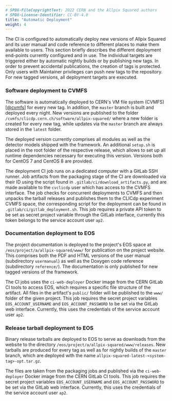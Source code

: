 ```yaml
---
# SPDX-FileCopyrightText: 2022 CERN and the Allpix Squared authors
# SPDX-License-Identifier: CC-BY-4.0
title: "Automatic Deployment"
weight: 4
---
```


The CI is configured to automatically deploy new versions of Allpix Squared and its user manual and code reference to
different places to make them available to users. This section briefly describes the different deployment end-points
currently configured and in use. The individual targets are triggered either by automatic nightly builds or by publishing new
tags. In order to prevent accidental publications, the creation of tags is protected. Only users with Maintainer privileges
can push new tags to the repository. For new tagged versions, all deployment targets are executed.

### Software deployment to CVMFS

The software is automatically deployed to CERN's VM file system (CVMFS) \[[@cvmfs]\] for every new tag. In addition, the
`master` branch is built and deployed every night. New versions are published to the folder
`/cvmfs/clicdp.cern.ch/software/allpix-squared/` where a new folder is created for every new tag, while updates via the
`master` branch are always stored in the `latest` folder.

The deployed version currently comprises all modules as well as the detector models shipped with the framework. An additional
`setup.sh` is placed in the root folder of the respective release, which allows to set up all runtime dependencies necessary
for executing this version. Versions both for CentOS 7 and CentOS 8 are provided.

The deployment CI job runs on a dedicated computer with a GitLab SSH runner. Job artifacts from the packaging stage of the CI
are downloaded via their ID using the script found in `.gitlab/ci/download_artifacts.py`, and are made available to the
`cvclicdp` user which has access to the CVMFS interface. The job checks for concurrent deployments to CVMFS and then unpacks
the tarball releases and publishes them to the CLICdp experiment CVMFS space, the corresponding script for the deployment can
be found in `.gitlab/ci/gitlab_deployment.sh`. This job requires a private API token to be set as secret project variable
through the GitLab interface, currently this token belongs to the service account user `ap2`.

### Documentation deployment to EOS

The project documentation is deployed to the project's EOS space at `/eos/project/a/allpix-squared/www/` for publication on
the project website. This comprises both the PDF and HTML versions of the user manual (subdirectory `usermanual`) as well as
the Doxygen code reference (subdirectory `reference/`). The documentation is only published for new tagged versions of the
framework.

The CI jobs uses the `ci-web-deployer` Docker image from the CERN GitLab CI tools to access EOS, which requires a specific
file structure of the artifact. All files in the artifact's `public/` folder will be published to the `www/` folder of the
given project. This job requires the secret project variables `EOS_ACCOUNT_USERNAME` and `EOS_ACCOUNT_PASSWORD` to be set via
the GitLab web interface. Currently, this uses the credentials of the service account user `ap2`.

### Release tarball deployment to EOS

Binary release tarballs are deployed to EOS to serve as downloads from the website to the directory
`/eos/project/a/allpix-squared/www/releases`. New tarballs are produced for every tag as well as for nightly builds of the
`master` branch, which are deployed with the name `allpix-squared-latest-<system-tag>-opt.tar.gz`.

The files are taken from the packaging jobs and published via the `ci-web-deployer` Docker image from the CERN GitLab CI
tools. This job requires the secret project variables `EOS_ACCOUNT_USERNAME` and `EOS_ACCOUNT_PASSWORD` to be set via the
GitLab web interface. Currently, this uses the credentials of the service account user `ap2`.


[@cvmfs]: https://pos.sissa.it/070/052/
